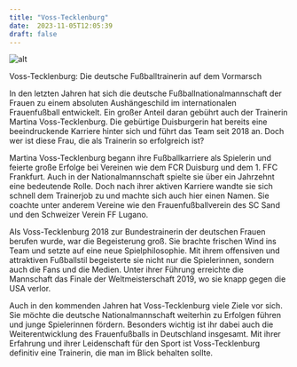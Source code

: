 ```yaml
---
title: "Voss-Tecklenburg"
date:  2023-11-05T12:05:39
draft: false
---
```



![alt](../../images/Voss-Tecklenburg.jpg)

Voss-Tecklenburg: Die deutsche Fußballtrainerin auf dem Vormarsch

In den letzten Jahren hat sich die deutsche Fußballnationalmannschaft der Frauen zu einem absoluten Aushängeschild im internationalen Frauenfußball entwickelt. Ein großer Anteil daran gebührt auch der Trainerin Martina Voss-Tecklenburg. Die gebürtige Duisburgerin hat bereits eine beeindruckende Karriere hinter sich und führt das Team seit 2018 an. Doch wer ist diese Frau, die als Trainerin so erfolgreich ist?

Martina Voss-Tecklenburg begann ihre Fußballkarriere als Spielerin und feierte große Erfolge bei Vereinen wie dem FCR Duisburg und dem 1. FFC Frankfurt. Auch in der Nationalmannschaft spielte sie über ein Jahrzehnt eine bedeutende Rolle. Doch nach ihrer aktiven Karriere wandte sie sich schnell dem Trainerjob zu und machte sich auch hier einen Namen. Sie coachte unter anderem Vereine wie den Frauenfußballverein des SC Sand und den Schweizer Verein FF Lugano.

Als Voss-Tecklenburg 2018 zur Bundestrainerin der deutschen Frauen berufen wurde, war die Begeisterung groß. Sie brachte frischen Wind ins Team und setzte auf eine neue Spielphilosophie. Mit ihrem offensiven und attraktiven Fußballstil begeisterte sie nicht nur die Spielerinnen, sondern auch die Fans und die Medien. Unter ihrer Führung erreichte die Mannschaft das Finale der Weltmeisterschaft 2019, wo sie knapp gegen die USA verlor.

Auch in den kommenden Jahren hat Voss-Tecklenburg viele Ziele vor sich. Sie möchte die deutsche Nationalmannschaft weiterhin zu Erfolgen führen und junge Spielerinnen fördern. Besonders wichtig ist ihr dabei auch die Weiterentwicklung des Frauenfußballs in Deutschland insgesamt. Mit ihrer Erfahrung und ihrer Leidenschaft für den Sport ist Voss-Tecklenburg definitiv eine Trainerin, die man im Blick behalten sollte.
